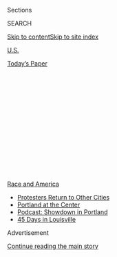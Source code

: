 <div id="app">

<div>

<div>

<div>

<div class="NYTAppHideMasthead css-1q2w90k e1suatyy0">

<div class="section css-ui9rw0 e1suatyy2">

<div class="css-eph4ug er09x8g0">

<div class="css-6n7j50">

</div>

<span class="css-1dv1kvn">Sections</span>

<div class="css-10488qs">

<span class="css-1dv1kvn">SEARCH</span>

</div>

[Skip to content](#site-content)[Skip to site
index](#site-index)

</div>

<div id="masthead-section-label" class="css-1wr3we4 eaxe0e00">

[U.S.](https://www.nytimes.com/section/us)

</div>

<div class="css-10698na e1huz5gh0">

</div>

</div>

<div id="masthead-bar-one" class="section hasLinks css-15hmgas e1csuq9d3">

<div class="css-uqyvli e1csuq9d0">

</div>

<div class="css-1uqjmks e1csuq9d1">

</div>

<div class="css-9e9ivx">

[](https://myaccount.nytimes.com/auth/login?response_type=cookie&client_id=vi)

</div>

<div class="css-1bvtpon e1csuq9d2">

[Today’s
Paper](https://www.nytimes.com/section/todayspaper)

</div>

</div>

</div>

</div>

<div data-aria-hidden="false">

<div id="site-content" data-role="main">

<div>

<div class="css-1aor85t" style="opacity:0.000000001;z-index:-1;visibility:hidden">

<div class="css-1hqnpie">

<div class="css-epjblv">

<span class="css-17xtcya">[U.S.](/section/us)</span><span class="css-x15j1o">|</span><span class="css-fwqvlz">‘Not
a Welcoming Name’: Calls to Drop ‘Plantation’ Gain Steam
Nationwide</span>

</div>

<div class="css-k008qs">

<div class="css-1iwv8en">

<span class="css-18z7m18"></span>

<div>

</div>

</div>

<span class="css-1n6z4y">https://nyti.ms/302cMTE</span>

<div class="css-1705lsu">

<div class="css-4xjgmj">

<div class="css-4skfbu" data-role="toolbar" data-aria-label="Social Media Share buttons, Save button, and Comments Panel with current comment count" data-testid="share-tools">

  - 
  - 
  - 
  - 
    
    <div class="css-6n7j50">
    
    </div>

  - 

</div>

</div>

</div>

</div>

</div>

</div>

<div id="NYT_TOP_BANNER_REGION" class="css-13pd83m">

<div>

<div id="styln-prism-menu-1590763508878" class="section interactive-content interactive-size-medium css-1edisqu">

<div class="css-17ih8de interactive-body">

<div id="scroll-container" class="css-1gj85ro">

[<span class="styln-title-wrap"><span class="css-1pje3qr">Race
and</span><span class="css-1pje3qr">
America</span></span>](https://www.nytimes.com/news-event/george-floyd-protests-minneapolis-new-york-los-angeles?action=click&pgtype=Article&state=default&region=TOP_BANNER&context=storylines_menu)

  - [Protesters Return to Other
    Cities](https://www.nytimes.com/2020/07/26/us/protests-portland-seattle-trump.html?action=click&pgtype=Article&state=default&region=TOP_BANNER&context=storylines_menu)
  - [Portland at the
    Center](https://www.nytimes.com/2020/07/24/us/portland-oregon-protests-white-race.html?action=click&pgtype=Article&state=default&region=TOP_BANNER&context=storylines_menu)
  - [Podcast: Showdown in
    Portland](https://www.nytimes.com/2020/07/23/podcasts/the-daily/portland-protests.html?action=click&pgtype=Article&state=default&region=TOP_BANNER&context=storylines_menu)
  - [45 Days in
    Louisville](https://www.nytimes.com/interactive/2020/07/16/us/black-lives-matter-protests-louisville-breonna-taylor.html?action=click&pgtype=Article&state=default&region=TOP_BANNER&context=storylines_menu)

</div>

</div>

</div>

</div>

</div>

<div id="top-wrapper" class="css-1sy8kpn">

<div id="top-slug" class="css-l9onyx">

Advertisement

</div>

[Continue reading the main
story](#after-top)

<div class="ad top-wrapper" style="text-align:center;height:100%;display:block;min-height:250px">

<div id="top" class="place-ad" data-position="top" data-size-key="top">

</div>

</div>

<div id="after-top">

</div>

</div>

<div>

<div id="sponsor-wrapper" class="css-1hyfx7x">

<div id="sponsor-slug" class="css-19vbshk">

Supported by

</div>

[Continue reading the main
story](#after-sponsor)

<div id="sponsor" class="ad sponsor-wrapper" style="text-align:center;height:100%;display:block">

</div>

<div id="after-sponsor">

</div>

</div>

<div class="css-186x18t">

</div>

<div class="css-ls6wgr ehdk2mb0">

# ‘Not a Welcoming Name’: Calls to Drop ‘Plantation’ Gain Steam Nationwide

</div>

Across the country, people are pushing to change the names of cities,
neighborhoods and gated communities that include the word “plantation.”

<div class="css-79elbk" data-testid="photoviewer-wrapper">

<div class="css-z3e15g" data-testid="photoviewer-wrapper-hidden">

</div>

<div class="css-1a48zt4 ehw59r15" data-testid="photoviewer-children">

![<span class="css-16f3y1r e13ogyst0" data-aria-hidden="true">A sign on
South State Road 7 welcomes visitors to Plantation,
Fla.</span><span class="css-cnj6d5 e1z0qqy90" itemprop="copyrightHolder"><span class="css-1ly73wi e1tej78p0">Credit...</span><span><span>Maria
Alejandra Cardona for The New York
Times</span></span></span>](https://static01.nyt.com/images/2020/07/08/multimedia/00xp-plantation/merlin_174367305_dbfc0e40-989b-4b3e-b29b-a5ae20ad939c-articleLarge.jpg?quality=75&auto=webp&disable=upscale)

</div>

</div>

<div class="css-18e8msd">

<div class="css-vp77d3 epjyd6m0">

<div class="css-hus3qt ey68jwv0" data-aria-hidden="true">

[![Sandra E.
Garcia](https://static01.nyt.com/images/2020/07/10/reader-center/author-sandra-e-garcia/author-sandra-e-garcia-thumbLarge.png
"Sandra E. Garcia")](https://www.nytimes.com/by/sandra-e-garcia)

</div>

<div class="css-1baulvz">

By [<span class="css-1baulvz last-byline" itemprop="name">Sandra E.
Garcia</span>](https://www.nytimes.com/by/sandra-e-garcia)

</div>

</div>

  - July 11,
    2020

  - 
    
    <div class="css-4xjgmj">
    
    <div class="css-d8bdto" data-role="toolbar" data-aria-label="Social Media Share buttons, Save button, and Comments Panel with current comment count" data-testid="share-tools">
    
      - 
      - 
      - 
      - 
        
        <div class="css-6n7j50">
        
        </div>
    
      - 
    
    </div>
    
    </div>

</div>

</div>

<div class="section meteredContent css-1r7ky0e" name="articleBody" itemprop="articleBody">

<div class="css-1fanzo5 StoryBodyCompanionColumn">

<div class="css-53u6y8">

When Dharyl Auguste was 3 years old, he and his parents packed all of
their belongings and left their home in Port-au-Prince, Haiti, to
immigrate to the United States.

The family settled initially in Fort Lauderdale, Fla., before moving to
nearby Sunrise. When it was time for Mr. Auguste to attend middle
school, he and his parents relocated again, this time to Plantation,
Fla. Mr. Auguste welcomed the move, he said, because it was easier for
him to see his friends and access public transportation.

But something was not right in Plantation.

“It often came up as a topic between me and friends, and we all had the
same feeling that it’s not a welcoming name,” Mr. Auguste, 27, said.

In the weeks since the George Floyd protests began, neighborhoods and
subdivisions across the country have removed the word “plantation” from
their names. In June, Rhode Island — known formally as the State of
Rhode Island and Providence Plantations — announced that it would [drop
the second half of its official name from state documents and
websites](https://www.nytimes.com/2020/06/23/us/politics/rhode-island-plantation.html).
(State lawmakers have introduced legislation that would put a
name-change referendum on the ballot in November.)

</div>

</div>

<div class="css-1fanzo5 StoryBodyCompanionColumn">

<div class="css-53u6y8">

Inspired by the social unrest spurred by the death of Mr. Floyd, a Black
man who died after a Minneapolis police officer pinned him to the ground
by the neck for [more than eight
minutes](https://www.nytimes.com/2020/06/18/us/george-floyd-timing.html),
Mr. Auguste [started a
petition](https://www.change.org/p/ron-desantis-changing-the-name-of-the-city-of-plantation)
to change the name of Plantation.

</div>

</div>

<div class="css-79elbk" data-testid="photoviewer-wrapper">

<div class="css-z3e15g" data-testid="photoviewer-wrapper-hidden">

</div>

<div class="css-1a48zt4 ehw59r15" data-testid="photoviewer-children">

![<span class="css-16f3y1r e13ogyst0" data-aria-hidden="true">Dharyl
Auguste outside Plantation City Hall on Thursday. At a recent City
Council meeting, Mr. Auguste argued that tradition was not reason enough
to keep the city’s
name.</span><span class="css-cnj6d5 e1z0qqy90" itemprop="copyrightHolder"><span class="css-1ly73wi e1tej78p0">Credit...</span><span>Maria
Alejandra Cardona for The New York
Times</span></span>](https://static01.nyt.com/images/2020/07/09/multimedia/00xp-plantation-auguste/00xp-plantation-auguste-articleLarge.jpg?quality=75&auto=webp&disable=upscale)

</div>

</div>

<div class="css-1fanzo5 StoryBodyCompanionColumn">

<div class="css-53u6y8">

“I was at home sitting in awe as our nation was going through a social
awakening,” he said in an interview this week. According to Mr. Auguste,
images of toppled monuments to slaveholders and Confederate generals
fueled him to take action. The petition he created on June 7 has now
been signed more than 11,000 times.

Strictly speaking, the word
[“plantation”](https://www.merriam-webster.com/dictionary/plantation)
refers to a large group of plants or trees in a settlement. But the
association with slavery is inescapable.

“We can’t ignore the image conjured by the word ‘plantation,’” Gov. Gina
Raimondo of Rhode Island [said last
month](https://www.nytimes.com/2020/06/23/us/politics/rhode-island-plantation.html).
“We can’t ignore how painful that is for Black Rhode Islanders to see
that and have to see that as part of their state’s name. It’s
demoralizing. It’s a slap in the face. It’s painful.”

</div>

</div>

<div class="css-1fanzo5 StoryBodyCompanionColumn">

<div class="css-53u6y8">

Gabriela Koster, who moved to Plantation, Fla., in 2006, agrees.

“I have been saying for 15 years that I do not think it’s an appropriate
name for our city,” Ms. Koster said. “I don’t think it serves us well.”

Ms. Koster, 42, who raised her three children in Plantation, described
the city as vibrant but said its name dulled some of the city’s luster.

But Lynn Stoner, the mayor of Plantation, does not necessarily share
this opinion.

“If we change the name, it doesn’t change the mind-set of what people
indicate the problem is,” Ms. Stoner said. “I think it is just the
optics.”

Ms. Stoner has lived in Plantation for 50 years, and she proposed
instead that residents be educated on the “racial components and
diversity in the community.”

“I’m more about the education piece,” Ms. Stoner said at a City Council
[meeting](http://plantation.granicus.com/player/clip/575?view_id=2) on
July 1, during which she also suggested that residents be taught about
what should be considered offensive and why. “I feel like changing the
name doesn’t change the philosophies — I think that’s where the bigger
issue is.”

At the meeting, Ms. Stoner criticized [an
interview](https://www.facebook.com/DharylAuguste/videos/10220288815443473)
that Mr. Auguste had recently given on CNN, saying that “he didn’t do
real well.” (She later apologized.) She also asked Mr. Auguste during
the meeting whether she should use the term “African-Americans” or
“Blacks”; claimed that the first time she “ever really saw” Black
people was when she moved to Plantation; and said that the last three
people she had hired were not white.

She added that she was taught to treat everyone equally.

In response to Ms. Stoner’s comments, Mr. Auguste told the mayor that
just because the city’s name represented the status quo it did not mean
it should stay that way.

</div>

</div>

<div class="css-1fanzo5 StoryBodyCompanionColumn">

<div class="css-53u6y8">

“I’m sure that was the same mentality when slavery was ended,” Mr.
Auguste said. “We have to be more than not racist — we have to be
antiracist.”

Because the City of Plantation [wasn’t incorporated
until 1953](http://www.plantation.org/Plantation/history.html), many —
including Ms. Stoner — believe that its name is exempt from the
correlation with slavery.

“This isn’t just about Black people,” the mayor said in an interview on
Tuesday. “It is about how Black people and people from other countries
all relate to each
other.”

</div>

</div>

<div class="css-79elbk" data-testid="photoviewer-wrapper">

<div class="css-z3e15g" data-testid="photoviewer-wrapper-hidden">

</div>

<div class="css-1a48zt4 ehw59r15" data-testid="photoviewer-children">

<div class="css-1xdhyk6 erfvjey0">

<span class="css-1ly73wi e1tej78p0">Image</span>

<div class="css-zjzyr8">

<div data-testid="lazyimage-container" style="height:483.33333333333326px">

</div>

</div>

</div>

<span class="css-16f3y1r e13ogyst0" data-aria-hidden="true">“I have been
saying for 15 years that I do not think it’s an appropriate name for our
city,” said Gabriela Koster, who raised three children in Plantation,
Fla.</span><span class="css-cnj6d5 e1z0qqy90" itemprop="copyrightHolder"><span class="css-1ly73wi e1tej78p0">Credit...</span><span>Maria
Alejandra Cardona for The New York Times</span></span>

</div>

</div>

<div class="css-1fanzo5 StoryBodyCompanionColumn">

<div class="css-53u6y8">

Across the country, people are working to change the names of
neighborhoods, developments and subdivisions that include the word
“plantation.” In Hilton Head, S.C., efforts to change the names of
gated communities and resorts are unequivocally about Black people.
Beaufort County, which includes the island of Hilton Head, was founded
in 1711. Before the Civil War, there were more than [20
plantations](https://www.hiltonheadislandsc.gov/ourisland/history.cfm)
on the island where slave labor produced cotton, indigo, sugar cane,
rice and other crops, according to the local government.

Today, Hilton Head is a resort town with developments and gated
communities whose names often have the word “plantation” in them.

“It has been co-opted to mean a gated community in the area,” said
Marisa Wojcikiewicz, who started [a
petition](https://www.change.org/p/beaufort-county-s-gated-communities-should-not-be-called-plantations?utm_source=share_petition&utm_medium=custom_url&recruited_by_id=7ef37120-b81e-0130-02cd-002219670981)
last month to change the names of the resorts and gated communities. “It
is very strange, to say the least, considering that the island is
inextricably linked to the plantation economy.”

</div>

</div>

<div class="css-1fanzo5 StoryBodyCompanionColumn">

<div class="css-53u6y8">

According to Ms. Wojcikiewicz, whose petition currently has over 8,000
signatures, a manager of the Hilton Head Plantation development had not
entirely shot down the idea of changing the name of the development. Ms.
Wojcikiewicz said she was surprised to find that some residents of the
developments, who are mostly white, older and affluent, supported
changing the name.

Peter Kristian, general manager of the Hilton Head Plantation property
owners’ association, did not respond to requests for comment on Friday.

In Plantation, Fla., Mr. Auguste has two options to get the city to
change its name. The City Council can vote to have a referendum added to
the November ballot for the name change or Mr. Auguste can go door to
door to collect signatures from at least 10 percent of the city’s 94,000
residents, which would compel a City Council review. In Hilton Head,
because the developments and resorts are privately owned, the onus is on
the owners and investors to make any name changes.

Most people don’t want to be told that something they are doing is
wrong, according to Ms. Wojcikiewicz, particularly when they have never
given any thought to how it might be hurtful.

“Many people are afraid to admit that they were blind to the fact that
it is racist,” she said. “They think a plantation is this beautiful,
expansive, green, calm, Southern idyllic life that everyone wishes they
could have. We have deluded ourselves.”

</div>

</div>

<div>

</div>

</div>

<div>

</div>

<div>

</div>

<div>

</div>

<div>

<div id="bottom-wrapper" class="css-1ede5it">

<div id="bottom-slug" class="css-l9onyx">

Advertisement

</div>

[Continue reading the main
story](#after-bottom)

<div id="bottom" class="ad bottom-wrapper" style="text-align:center;height:100%;display:block;min-height:90px">

</div>

<div id="after-bottom">

</div>

</div>

</div>

</div>

</div>

## Site Index

<div>

</div>

## Site Information Navigation

  - [© <span>2020</span> <span>The New York Times
    Company</span>](https://help.nytimes.com/hc/en-us/articles/115014792127-Copyright-notice)

<!-- end list -->

  - [NYTCo](https://www.nytco.com/)
  - [Contact
    Us](https://help.nytimes.com/hc/en-us/articles/115015385887-Contact-Us)
  - [Work with us](https://www.nytco.com/careers/)
  - [Advertise](https://nytmediakit.com/)
  - [T Brand Studio](http://www.tbrandstudio.com/)
  - [Your Ad
    Choices](https://www.nytimes.com/privacy/cookie-policy#how-do-i-manage-trackers)
  - [Privacy](https://www.nytimes.com/privacy)
  - [Terms of
    Service](https://help.nytimes.com/hc/en-us/articles/115014893428-Terms-of-service)
  - [Terms of
    Sale](https://help.nytimes.com/hc/en-us/articles/115014893968-Terms-of-sale)
  - [Site
    Map](https://spiderbites.nytimes.com)
  - [Help](https://help.nytimes.com/hc/en-us)
  - [Subscriptions](https://www.nytimes.com/subscription?campaignId=37WXW)

</div>

</div>

</div>

</div>
